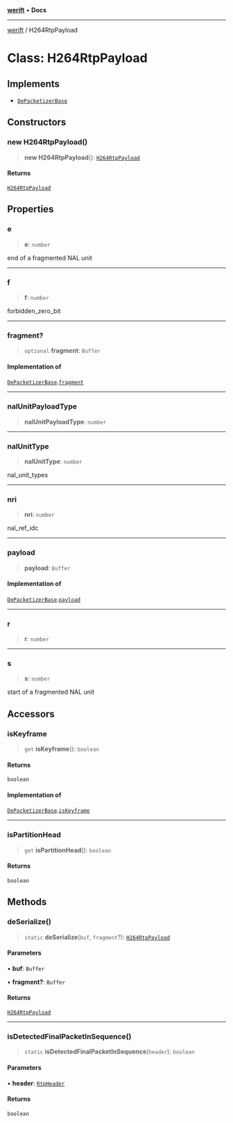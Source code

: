 [**werift**](../README.md) • **Docs**

***

[werift](../globals.md) / H264RtpPayload

# Class: H264RtpPayload

## Implements

- [`DePacketizerBase`](DePacketizerBase.md)

## Constructors

### new H264RtpPayload()

> **new H264RtpPayload**(): [`H264RtpPayload`](H264RtpPayload.md)

#### Returns

[`H264RtpPayload`](H264RtpPayload.md)

## Properties

### e

> **e**: `number`

end of a fragmented NAL unit

***

### f

> **f**: `number`

forbidden_zero_bit

***

### fragment?

> `optional` **fragment**: `Buffer`

#### Implementation of

[`DePacketizerBase`](DePacketizerBase.md).[`fragment`](DePacketizerBase.md#fragment)

***

### nalUnitPayloadType

> **nalUnitPayloadType**: `number`

***

### nalUnitType

> **nalUnitType**: `number`

nal_unit_types

***

### nri

> **nri**: `number`

nal_ref_idc

***

### payload

> **payload**: `Buffer`

#### Implementation of

[`DePacketizerBase`](DePacketizerBase.md).[`payload`](DePacketizerBase.md#payload)

***

### r

> **r**: `number`

***

### s

> **s**: `number`

start of a fragmented NAL unit

## Accessors

### isKeyframe

> `get` **isKeyframe**(): `boolean`

#### Returns

`boolean`

#### Implementation of

[`DePacketizerBase`](DePacketizerBase.md).[`isKeyframe`](DePacketizerBase.md#iskeyframe)

***

### isPartitionHead

> `get` **isPartitionHead**(): `boolean`

#### Returns

`boolean`

## Methods

### deSerialize()

> `static` **deSerialize**(`buf`, `fragment`?): [`H264RtpPayload`](H264RtpPayload.md)

#### Parameters

• **buf**: `Buffer`

• **fragment?**: `Buffer`

#### Returns

[`H264RtpPayload`](H264RtpPayload.md)

***

### isDetectedFinalPacketInSequence()

> `static` **isDetectedFinalPacketInSequence**(`header`): `boolean`

#### Parameters

• **header**: [`RtpHeader`](RtpHeader.md)

#### Returns

`boolean`
